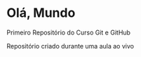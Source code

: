 # Olá, Mundo
 Primeiro Repositório do Curso Git e GitHub

Repositório criado durante uma aula ao vivo


